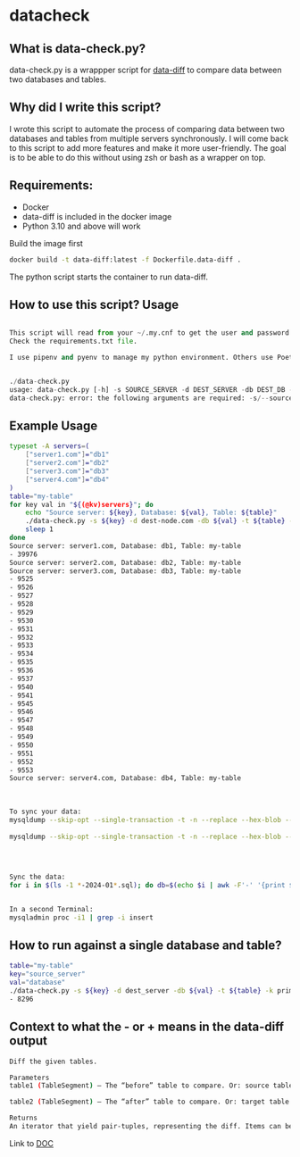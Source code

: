 # datacheck

## What is data-check.py?

data-check.py is a wrappper script for [data-diff](https://github.com/datafold/data-diff) to compare data between two databases and tables.

## Why did I write this script?

I wrote this script to automate the process of comparing data between two databases and tables from multiple servers synchronously. I will come back to this script to add more features and make it more user-friendly. The goal is to be able to do this without using zsh or bash as a wrapper on top.


## Requirements:

- Docker 
- data-diff is included in the docker image
- Python 3.10 and above will work


Build the image first

```bash
docker build -t data-diff:latest -f Dockerfile.data-diff .
```

The python script starts the container to run data-diff.

## How to use this script? Usage

```python

This script will read from your ~/.my.cnf to get the user and password. You need configparser.
Check the requirements.txt file.  

I use pipenv and pyenv to manage my python environment. Others use Poetry or pip.


./data-check.py
usage: data-check.py [-h] -s SOURCE_SERVER -d DEST_SERVER -db DEST_DB -t TABLE -k PRIMARY_KEY
data-check.py: error: the following arguments are required: -s/--source_server, -d/--dest_server, -db/--dest_db, -t/--table, -k/--primary_key
```

## Example Usage

```bash
typeset -A servers=(
    ["server1.com"]="db1"
    ["server2.com"]="db2"
    ["server3.com"]="db3"
    ["server4.com"]="db4"
)
table="my-table"
for key val in "${(@kv)servers}"; do
    echo "Source server: ${key}, Database: ${val}, Table: ${table}"
    ./data-check.py -s ${key} -d dest-node.com -db ${val} -t ${table} -k id
    sleep 1
done
Source server: server1.com, Database: db1, Table: my-table
- 39976
Source server: server2.com, Database: db2, Table: my-table
Source server: server3.com, Database: db3, Table: my-table
- 9525
- 9526
- 9527
- 9528
- 9529
- 9530
- 9531
- 9532
- 9533
- 9534
- 9535
- 9536
- 9537
- 9540
- 9541
- 9545
- 9546
- 9547
- 9548
- 9549
- 9550
- 9551
- 9552
- 9553
Source server: server4.com, Database: db4, Table: my-table
 
 
 
To sync your data:
mysqldump --skip-opt --single-transaction -t -n --replace --hex-blob --quick --extended-insert db3 my-table --where="id IN (9525, 9526, 9527, 9528, 9529, 9530, 9531, 9532, 9533, 9534, 9535, 9536, 9537, 9540, 9541, 9545, 9546, 9547, 9548, 9549, 9550, 9551, 9552, 9553)" > $(hostname)-diffs-db3-my-table-$(date +%F).sql
 
mysqldump --skip-opt --single-transaction -t -n --replace --hex-blob --quick --extended-insert db1 my-table --where="id IN (39976)" > $(hostname)-diffs-db1-my-table-$(date +%F).sql
 
 


Sync the data:
for i in $(ls -1 *-2024-01*.sql); do db=$(echo $i | awk -F'-' '{print $(NF-3)}'); echo "Current file is ${i} and database ${db}"; cat ${i} | mysql ${db} ; sleep 1; done


In a second Terminal:
mysqladmin proc -i1 | grep -i insert
```

## How to run against a single database and table?

```bash
table="my-table"
key="source_server"
val="database"
./data-check.py -s ${key} -d dest_server -db ${val} -t ${table} -k primary_key
- 8296
```


## Context to what the - or + means in the data-diff output

```bash
Diff the given tables.

Parameters
table1 (TableSegment) – The “before” table to compare. Or: source table

table2 (TableSegment) – The “after” table to compare. Or: target table

Returns
An iterator that yield pair-tuples, representing the diff. Items can be either - (‘-’, row) for items in table1 but not in table2. (‘+’, row) for items in table2 but not in table1. Where row is a tuple of values, corresponding to the diffed columns.
```

Link to [DOC](https://data-diff.readthedocs.io/en/latest/python-api.html#data_diff.diff_tables)